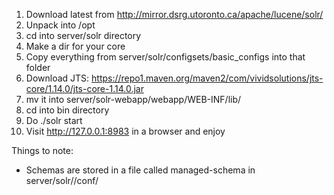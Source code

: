 1. Download latest from http://mirror.dsrg.utoronto.ca/apache/lucene/solr/
2. Unpack into /opt
3. cd into server/solr directory
4. Make a dir for your core
5. Copy everything from server/solr/configsets/basic_configs into that folder
6. Download JTS: https://repo1.maven.org/maven2/com/vividsolutions/jts-core/1.14.0/jts-core-1.14.0.jar
7. mv it into server/solr-webapp/webapp/WEB-INF/lib/
6. cd into bin directory
7. Do ./solr start
8. Visit http://127.0.0.1:8983 in a browser and enjoy

Things to note:

* Schemas are stored in a file called managed-schema in server/solr/<core name>/conf/
